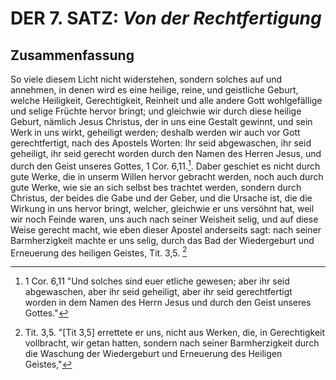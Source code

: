 <!-- Seite 277 -->

DER 7. SATZ: *Von der Rechtfertigung*
=====================================

Zusammenfassung
---------------

So viele diesem Licht nicht widerstehen, sondern solches
auf und annehmen, in denen wird es eine heilige,
reine, und geistliche Geburt, welche Heiligkeit, Gerechtigkeit,
Reinheit und alle andere Gott wohlgefällige
und selige Früchte hervor bringt; und gleichwie
wir durch diese heilige Geburt, nämlich Jesus
Christus, der in uns eine Gestalt gewinnt,
und sein Werk in uns wirkt, geheiligt werden;
deshalb werden wir auch vor Gott gerechtfertigt,
nach des Apostels Worten: Ihr seid abgewaschen,
ihr seid geheiligt, ihr seid gerecht worden
durch den Namen des Herren Jesus, und
durch den Geist unseres Gottes, 1 Cor. 6,11.[^b_07_00_01].
Daber geschiet es nicht durch gute Werke, die
in unserm Willen hervor gebracht werden, noch
auch durch gute Werke, wie sie an sich selbst bes
trachtet werden, sondern durch Christus, der
beides die Gabe und der Geber, und die Ursache ist,
die die Wirkung in uns hervor bringt, welcher,
gleichwie er uns versöhnt hat, weil wir noch Feinde
waren, uns auch nach seiner Weisheit selig, und
auf diese Weise gerecht macht, wie eben dieser
Apostel anderseits sagt: nach seiner Barmherzigkeit
machte er uns selig, durch das Bad
der Wiedergeburt und Erneuerung des heiligen
Geistes, Tit. 3,5. [^b_07_00_02]

<!-- Fussnoten -->

[^b_07_00_01]: 1 Cor. 6,11 "Und solches sind euer etliche gewesen; aber ihr seid abgewaschen, aber ihr seid geheiligt, aber ihr seid gerechtfertigt worden in dem Namen des Herrn Jesus und durch den Geist unseres Gottes."
[^b_07_00_02]: Tit. 3,5. "[Tit 3,5] errettete er uns, nicht aus Werken, die, in Gerechtigkeit vollbracht, wir getan hatten, sondern nach seiner Barmherzigkeit durch die Waschung der Wiedergeburt und Erneuerung des Heiligen Geistes,"